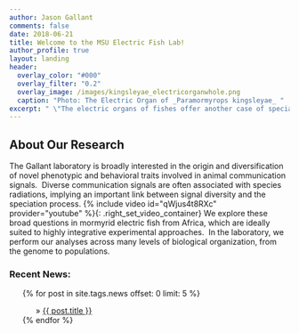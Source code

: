 ```yaml
---
author: Jason Gallant
comments: false
date: 2018-06-21
title: Welcome to the MSU Electric Fish Lab!
author_profile: true
layout: landing
header:
  overlay_color: "#000"
  overlay_filter: "0.2"
  overlay_image: /images/kingsleyae_electricorganwhole.png
  caption: "Photo: The Electric Organ of _Paramormyrops kingsleyae_ "
excerpt: " \"The electric organs of fishes offer another case of special difficulty; it is impossible to conceive by what steps these wondrous organs have been produced...\" - Charles Darwin _The Origin of Species_ "
---
```



## About Our Research
The Gallant laboratory is broadly interested in the origin and diversification of novel phenotypic and behavioral traits involved in animal communication signals.  Diverse communication signals are often associated with species radiations, implying an important link between signal diversity and the speciation process.
{% include video id="qWjus4t8RXc" provider="youtube" %}{: .right_set_video_container}
We explore these broad questions in mormyrid electric fish from Africa, which are ideally suited to highly integrative experimental approaches.  In the laboratory, we perform our analyses across many levels of biological organization, from the genome to populations.  

<!-- <h3>Open Positions: </h3>
<ul>
{% for job in site.jobs %}
  {% if job.Status == "Open" %}
<ul>&raquo;  <a href="{{ job.url }}">{{job.Type}}: {{ job.title }}</a></ul>
  {% endif %}
{% endfor %}
</ul> -->

<h3>Recent News: </h3>
<ul>
{% for post in site.tags.news offset: 0 limit: 5  %}
  <ul>&raquo; <a href="{{ post.url }}">{{ post.title }}</a></ul>
{% endfor %}
</ul>
